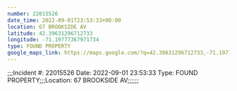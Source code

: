 ```yaml
---
number: 22015526
date_time: 2022-09-01T23:53:33+00:00
location: 67 BROOKSIDE AV
latitude: 42.39631296712733
longitude: -71.19777367971734
type: FOUND PROPERTY
google_maps_link: https://maps.google.com/?q=42.39631296712733,-71.19777367971734
---
```


;;;Incident #: 22015526   Date: 2022-09-01 23:53:33   Type: FOUND PROPERTY;;;Location: 67 BROOKSIDE AV;;;;;;
